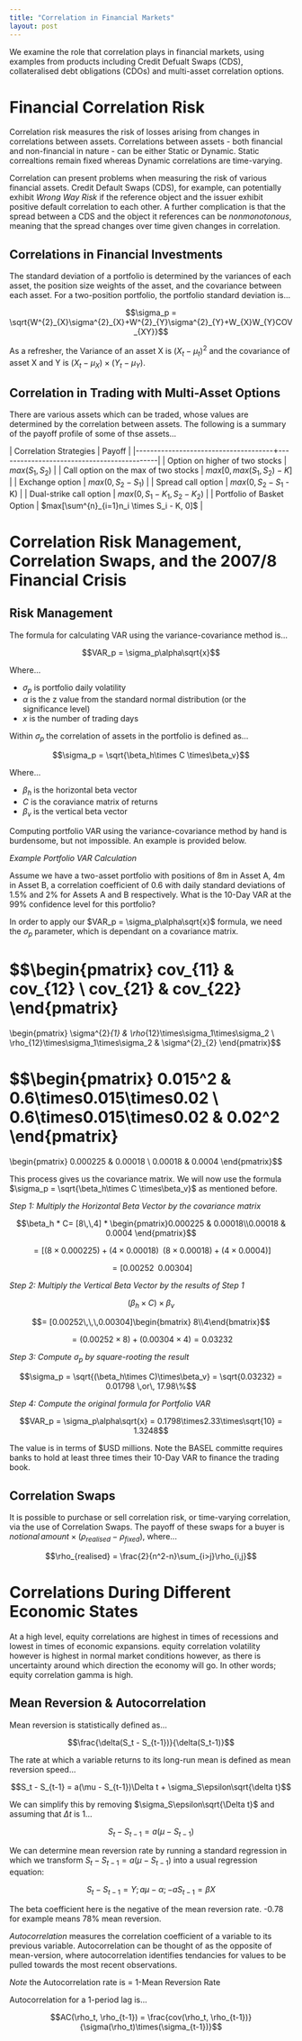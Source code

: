 ```yaml
---
title: "Correlation in Financial Markets"
layout: post
---
```

We examine the role that correlation plays in financial markets, using examples from products including Credit Defualt Swaps (CDS), collateralised debt obligations (CDOs) and multi-asset correlation options. 

# Financial Correlation Risk
Correlation risk measures the risk of losses arising from changes in correlations between assets. Correlations between assets - both financial and non-financial in nature - can be either Static or Dynamic. Static correaltions remain fixed whereas Dynamic correlations are time-varying. 

Correlation can present problems when measuring the risk of various financial assets. Credit Default Swaps (CDS), for example, can potentially exhibit *Wrong Way Risk* if the reference object and the issuer exhibit positive default correlation to each other. A further complication is that the spread between a CDS and the object it references can be *nonmonotonous*, meaning that the spread changes over time given changes in correlation. 

## Correlations in Financial Investments
The standard deviation of a portfolio is determined by the variances of each asset, the position size weights of the asset, and the covariance between each asset. For a two-position portfolio, the portfolio standard deviation is...

$$\sigma_p = \sqrt{W^{2}_{X}\sigma^{2}_{X}+W^{2}_{Y}\sigma^{2}_{Y}+W_{X}W_{Y}COV_{XY}}$$

As a refresher, the Variance of an asset X is $(X_t - \mu_t)^2$ and the covariance of asset X and Y is $(X_t - \mu_X) \times (Y_t - \mu_Y)$.

## Correlation in Trading with Multi-Asset Options
There are various assets which can be traded, whose values are determined by the correlation between assets. The following is a summary of the payoff profile of some of thse assets...

| Correlation Strategies               | Payoff                                     |
|--------------------------------------+--------------------------------------------|
| Option on higher of two stocks       | $max(S_1,S_2)$                             |
| Call option on the max of two stocks | $max[0, max(S_1, S_2)-K]$                  |
| Exchange option                      | $max(0, S_2 - S_1)$                        |
| Spread call option                   | $max(0, S_2 - S_1$ - K)                    |
| Dual-strike call option              | $max(0, S_1 - K_1, S_2 - K_2)$             |
| Portfolio of Basket Option           | $max[\sum^{n}_{i=1}n_i \times S_i - K, 0]$ |

# Correlation Risk Management, Correlation Swaps, and the 2007/8 Financial Crisis

## Risk Management
The formula for calculating VAR using the variance-covariance method is...

$$VAR_p = \sigma_p\alpha\sqrt{x}$$

Where...
* $\sigma_p$ is portfolio daily volatility
* $\alpha$ is the z value from the standard normal distribution (or the significance level)
* $x$ is the number of trading days

Within $\sigma_p$ the correlation of assets in the portfolio is defined as...

$$\sigma_p = \sqrt{\beta_h\times C \times\beta_v}$$

Where...
* $\beta_h$ is the horizontal beta vector
* $C$ is the coraviance matrix of returns
* $\beta_v$ is the vertical beta vector

Computing portfolio VAR using the variance-covariance method by hand is burdensome, but not impossible. An example is provided below. 

*Example Portfolio VAR Calculation*

Assume we have a two-asset portfolio with positions of 8m in Asset A, 4m in Asset B, a correlation coefficient of 0.6 with daily standard deviations of 1.5% and 2% for Assets A and B respectively. What is the 10-Day VAR at the 99% confidence level for this portfolio?

In order to apply our $VAR_p = \sigma_p\alpha\sqrt{x}$ formula, we need the $\sigma_p$ parameter, which is dependant on a covariance matrix.

$$\begin{pmatrix}
cov_{11} & cov_{12} \\ 
cov_{21} & cov_{22}
\end{pmatrix}
= 
\begin{pmatrix}
\sigma^{2}_{1} & \rho_{12}\times\sigma_1\times\sigma_2 \\ 
\rho_{12}\times\sigma_1\times\sigma_2 & \sigma^{2}_{2}
\end{pmatrix}$$

$$\begin{pmatrix}
0.015^2 & 0.6\times0.015\times0.02 \\ 
0.6\times0.015\times0.02 & 0.02^2
\end{pmatrix}
= 
\begin{pmatrix}
0.000225 & 0.00018 \\ 
0.00018 & 0.0004
\end{pmatrix}$$

This process gives us the covariance matrix. We will now use the formula $\sigma_p = \sqrt{\beta_h\times C \times\beta_v}$ as mentioned before. 

*Step 1: Multiply the Horizontal Beta Vector by the covariance matrix*

$$\beta_h * C= [8\,\,4] * \begin{pmatrix}0.000225 & 0.00018\\0.00018 & 0.0004 \end{pmatrix}$$

$$= [(8\times0.000225)+(4\times0.00018)\,\,\,(8\times0.00018)+(4\times0.0004)]$$

$$=[0.00252\,\,\,0.00304]$$

*Step 2: Multiply the Vertical Beta Vector by the results of Step 1*

$$(\beta_h\times C)\times\beta_v$$

$$= [0.00252\,\,\,0.00304]\begin{bmatrix} 8\\4\end{bmatrix}$$

$$= (0.00252\times8)+(0.00304\times4) = 0.03232$$

*Step 3: Compute $\sigma_p$ by square-rooting the result*

$$\sigma_p = \sqrt{(\beta_h\times C)\times\beta_v} = \sqrt{0.03232} = 0.01798 \,or\, 17.98\%$$

*Step 4: Compute the original formula for Portfolio VAR*

$$VAR_p = \sigma_p\alpha\sqrt{x} = 0.1798\times2.33\times\sqrt{10} = 1.3248$$

The value is in terms of $USD millions. Note the BASEL committe requires banks to hold at least three times their 10-Day VAR to finance the trading book. 

## Correlation Swaps
It is possible to purchase or sell correlation risk, or time-varying correlation, via the use of Correlation Swaps. The payoff of these swaps for a buyer is $notional\,amount \times (\rho_{realised}-\rho_{fixed})$, where...

$$\rho_{realised} = \frac{2}{n^2-n}\sum_{i>j}\rho_{i,j}$$

# Correlations During Different Economic States
At a high level, equity correlations are highest in times of recessions and lowest in times of economic expansions. equity correlation volatility however is highest in normal market conditions however, as there is uncertainty around which direction the economy will go. In other words; equity correlation gamma is high.

## Mean Reversion & Autocorrelation
Mean reversion is statistically defined as...

$$\frac{\delta(S_t - S_{t-1})}{\delta(S_t-1)}$$

The rate at which a variable returns to its long-run mean is defined as mean reversion speed...

$$S_t - S_{t-1} = a(\mu - S_{t-1})\Delta t + \sigma_S\epsilon\sqrt{\delta t}$$

We can simplify this by removing $\sigma_S\epsilon\sqrt{\Delta t}$ and assuming that $\Delta t$ is 1...

$$S_t - S_{t-1} = a(\mu - S_{t-1})$$

We can determine mean reversion rate by running a standard regression in which we transform $S_t - S_{t-1} = a(\mu - S_{t-1})$ into a usual regression equation:

$$S_t - S_{t-1} = Y; a\mu - \alpha; -aS_{t-1} = \beta X$$

The beta coefficient here is the negative of the mean reversion rate. -0.78 for example means 78% mean reversion. 

*Autocorrelation* measures the correlation coefficient of a variable to its previous variable. Autocorrelation can be thought of as the opposite of mean-version, where autocorrelation identifies tendancies for values to be pulled towards the most recent observations. 

*Note* the Autocorrelation rate is = 1-Mean Reversion Rate

Autocorrelation for a 1-period lag is...

$$AC(\rho_t, \rho_{t-1}) = \frac{cov(\rho_t, \rho_{t-1})}{\sigma(\rho_t)\times(\sigma_{t-1})}$$
